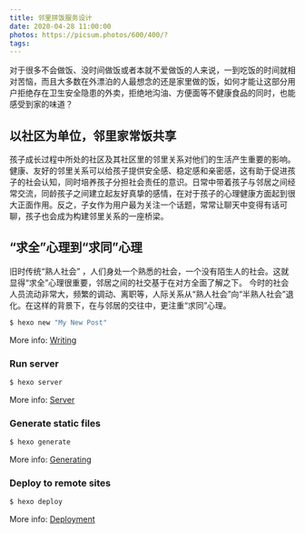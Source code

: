 ```yaml
---
title: 邻里拼饭服务设计
date: 2020-04-28 11:00:00
photos: https://picsum.photos/600/400/?
tags:
---
```


对于很多不会做饭、没时间做饭或者本就不爱做饭的人来说，一到吃饭的时间就相对苦恼，而且大多数在外漂泊的人最想念的还是家里做的饭，如何才能让这部分用户拒绝存在卫生安全隐患的外卖，拒绝地沟油、方便面等不健康食品的同时，也能感受到家的味道？

## 以社区为单位，邻里家常饭共享
孩子成长过程中所处的社区及其社区里的邻里关系对他们的生活产生重要的影响。健康、友好的邻里关系可以给孩子提供安全感、稳定感和亲密感，这有助于促进孩子的社会认知，同时培养孩子分担社会责任的意识。日常中带着孩子与邻居之间经常交流，同龄孩子之间建立起友好真挚的感情，在对于孩子的心理健康方面起到很大正面作用。反之，子女作为用户最为关注一个话题，常常让聊天中变得有话可聊，孩子也会成为构建邻里关系的一座桥梁。

## “求全”心理到“求同”心理
旧时传统“熟人社会” ，人们身处一个熟悉的社会，一个没有陌生人的社会。这就显得“求全”心理很重要，邻居之间的社交基于在对方全面了解之下。
今时的社会人员流动非常大，频繁的调动、离职等，人际关系从“熟人社会”向“半熟人社会”退化。在这样的背景下，在与邻居的交往中，更注重“求同”心理。






``` bash
$ hexo new "My New Post"
```

More info: [Writing](https://hexo.io/docs/writing.html)

### Run server

``` bash
$ hexo server
```

More info: [Server](https://hexo.io/docs/server.html)

### Generate static files

``` bash
$ hexo generate
```

More info: [Generating](https://hexo.io/docs/generating.html)

### Deploy to remote sites

``` bash
$ hexo deploy
```

More info: [Deployment](https://hexo.io/docs/one-command-deployment.html)
